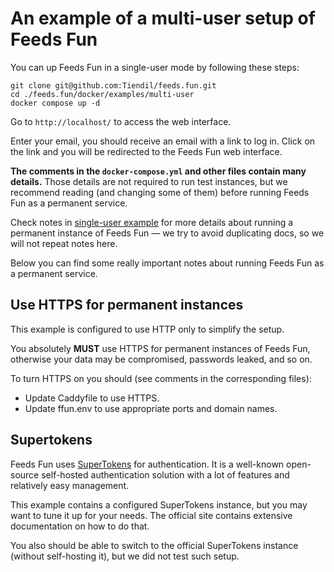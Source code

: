 # An example of a multi-user setup of Feeds Fun

You can up Feeds Fun in a single-user mode by following these steps:

```
git clone git@github.com:Tiendil/feeds.fun.git
cd ./feeds.fun/docker/examples/multi-user
docker compose up -d
```

Go to `http://localhost/` to access the web interface.

Enter your email, you should receive an email with a link to log in. Click on the link and you will be redirected to the Feeds Fun web interface.

**The comments in the `docker-compose.yml` and other files contain many details.** Those details are not required to run test instances, but we recommend reading (and changing some of them) before running Feeds Fun as a permanent service.

Check notes in [single-user example](../single-user/README.md) for more details about running a permanent instance of Feeds Fun — we try to avoid duplicating docs, so we will not repeat notes here.

Below you can find some really important notes about running Feeds Fun as a permanent service.

## Use HTTPS for permanent instances

This example is configured to use HTTP only to simplify the setup.

You absolutely **MUST** use HTTPS for permanent instances of Feeds Fun, otherwise your data may be compromised, passwords leaked, and so on.

To turn HTTPS on you should (see comments in the corresponding files):

- Update Caddyfile to use HTTPS.
- Update ffun.env to use appropriate ports and domain names.

## Supertokens

Feeds Fun uses [SuperTokens](https://supertokens.io/) for authentication. It is a well-known open-source self-hosted authentication solution with a lot of features and relatively easy management.

This example contains a configured SuperTokens instance, but you may want to tune it up for your needs. The official site contains extensive documentation on how to do that.

You also should be able to switch to the official SuperTokens instance (without self-hosting it), but we did not test such setup.
